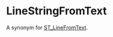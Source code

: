 # LineStringFromText

A synonym for [ST_LineFromText](/sql-statements-structure/geographic-geometric-features/wkt/st_linefromtext).